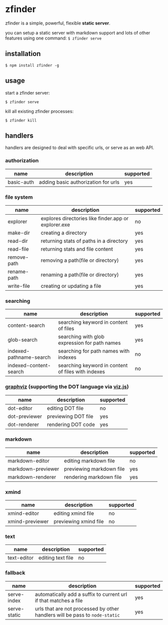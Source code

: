 zfinder
=======

zfinder is a simple, powerful, flexible **static server**.

you can setup a static server with markdown support and lots of other features using one command: `$ zfinder serve`

## installation

```shell
$ npm install zfinder -g
```

## usage

start a zfinder server:

```shell
$ zfinder serve
```

kill all existing zfinder processes:

```shell
$ zfinder kill
```

## handlers

handlers are designed to deal with specific urls, or serve as an web API.

### authorization

name | description | supported
-----|-------------|----------
basic-auth | adding basic authorization for urls | yes

### file system

name | description | supported
-----|-------------|----------
explorer      | explores directories like finder.app or explorer.exe  | no
make-dir      | creating a directory                                  | yes
read-dir      | returning stats of paths in a directory               | yes
read-file     | returning stats and file content                      | yes
remove-path   | removing a path(file or directory)                    | yes
rename-path   | renaming a path(file or directory)                    | yes
write-file    | creating or updating a file                           | yes

### searching

name | description | supported
-----|-------------|----------
content-search           | searching keyword in content of files               | yes
glob-search              | searching with glob expression for path names       | yes
indexed-pathname-search  | searching for path names with indexes               | no
indexed-content-search   | searching keyword in content of files with indexes  | no

### [graphviz](http://www.graphviz.org/) (supporting the DOT language via [viz.js](https://github.com/mdaines/viz.js/))

name | description | supported
-----|-------------|----------
dot-editor    | editing DOT file    | no
dot-previewer | previewing DOT file | yes
dot-renderer  | rendering DOT code  | yes

### markdown

name | description | supported
-----|-------------|----------
markdown-editor    | editing markdown file    | no
markdown-previewer | previewing markdown file | yes
markdown-renderer  | rendering markdown file  | yes

### xmind

name | description | supported
-----|-------------|----------
xmind-editor    | editing xmind file    | no
xmind-previewer | previewing xmind file | no

### text

name | description | supported
-----|-------------|----------
text-editor | editing text file | no

### fallback

name | description | supported
-----|-------------|----------
serve-index  | automatically add a suffix to current url if that matches a file            | yes
serve-static | urls that are not processed by other handlers will be pass to `node-static` | yes

